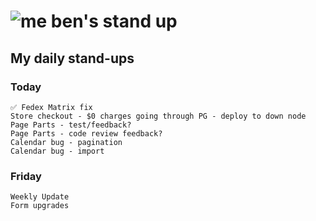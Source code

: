 # ![me](https://avatars2.githubusercontent.com/u/5232044?s=50&v=4) ben's stand up

## My daily stand-ups

### Today

    ✅ Fedex Matrix fix
    Store checkout - $0 charges going through PG - deploy to down node
    Page Parts - test/feedback?
    Page Parts - code review feedback?
    Calendar bug - pagination
    Calendar bug - import

### Friday
   
    Weekly Update
    Form upgrades
